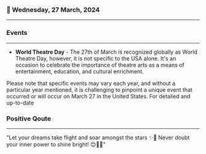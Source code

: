 ### 📅 Wednesday, 27 March, 2024
------
### Events
------
- **World Theatre Day** - The 27th of March is recognized globally as World Theatre Day, however, it is not specific to the USA alone. It's an occasion to celebrate the importance of theatre arts as a means of entertainment, education, and cultural enrichment.

Please note that specific events may vary each year, and without a particular year mentioned, it is challenging to pinpoint a unique event that occurred or will occur on March 27 in the United States. For detailed and up-to-date
### Positive Qoute
------
"Let your dreams take flight and soar amongst the stars ✨🚀 Never doubt your inner power to shine bright! 😊💪🌟"
